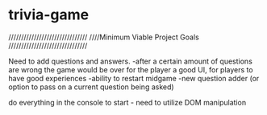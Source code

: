 # trivia-game

///////////////////////////////
////Minimum Viable Project Goals
///////////////////////////////

Need to add questions and answers.
-after a certain amount of questions are wrong the game would be over for the player
a good UI, for players to have good experiences
-ability to restart midgame
-new question adder (or option to pass on a current question being asked)

do everything in the console to start - need to utilize DOM manipulation
